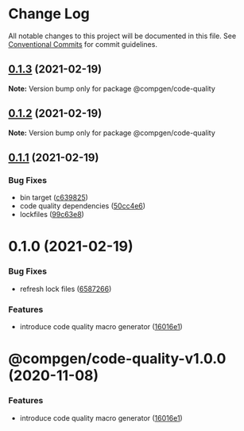 # Change Log

All notable changes to this project will be documented in this file.
See [Conventional Commits](https://conventionalcommits.org) for commit guidelines.

## [0.1.3](https://github.com/developer239/compgen/compare/@compgen/code-quality@0.1.2...@compgen/code-quality@0.1.3) (2021-02-19)

**Note:** Version bump only for package @compgen/code-quality





## [0.1.2](https://github.com/developer239/compgen/compare/@compgen/code-quality@0.1.1...@compgen/code-quality@0.1.2) (2021-02-19)

**Note:** Version bump only for package @compgen/code-quality





## [0.1.1](https://github.com/developer239/compgen/compare/@compgen/code-quality@0.1.0...@compgen/code-quality@0.1.1) (2021-02-19)


### Bug Fixes

* bin target ([c639825](https://github.com/developer239/compgen/commit/c639825f9c5c430880d33deeb648c9a087102fae))
* code quality dependencies ([50cc4e6](https://github.com/developer239/compgen/commit/50cc4e6cc1ab9ba9c3672aa5c4ce9286178f83b6))
* lockfiles ([99c63e8](https://github.com/developer239/compgen/commit/99c63e8f7192b2a8262f74e6f0fbd6943ebc1eb4))





# 0.1.0 (2021-02-19)


### Bug Fixes

* refresh lock files ([6587266](https://github.com/developer239/compgen/commit/658726677f8e29849ac47411a84a5569008fa3e0))


### Features

* introduce code quality macro generator ([16016e1](https://github.com/developer239/compgen/commit/16016e12c5ed1f8fe4c1b3925cbe6aa2adafd8a8))





# @compgen/code-quality-v1.0.0 (2020-11-08)


### Features

* introduce code quality macro generator ([16016e1](https://github.com/developer239/compgen/commit/16016e12c5ed1f8fe4c1b3925cbe6aa2adafd8a8))
